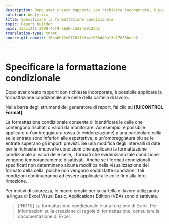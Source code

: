 ```yaml
---
description: Dopo aver creato rapporti con richieste incorporate, è possibile applicare la formattazione condizionale alle celle della cartella di lavoro.
solution: Analytics
title: Specificare la formattazione condizionale
topic: Report builder
uuid: 13ac12f1-3498-4bf9-a6d0-c5d84e0125dc
translation-type: tm+mt
source-git-commit: 16ba0b12e0f70112f4c10804d0a13c278388ecc2

---
```



# Specificare la formattazione condizionale

Dopo aver creato rapporti con richieste incorporate, è possibile applicare la formattazione condizionale alle celle della cartella di lavoro.

Nella barra degli strumenti del generatore di report, fai clic su **[!UICONTROL Format]**.

La formattazione condizionale consente di identificare le celle che contengono risultati o valori da monitorare. Ad esempio, è possibile applicare un'ombreggiatura rossa (o evidenziazione) a una particolare cella se le entrate sono inferiori alle aspettative, e un'ombreggiatura blu se le entrate superano gli importi previsti. Se una modifica degli intervalli di date per le richieste rimuove le condizioni che applicano la formattazione condizionale ai valori delle celle, i formati che evidenziano tale condizione vengono temporaneamente disattivati. Anche se i formati condizionali specificati non determinano alcuna modifica nella visualizzazione del formato della cella, poiché non vengono soddisfatte condizioni, tali condizioni continueranno ad essere applicate alle celle fino alla loro rimozione.

Per motivi di sicurezza, le macro create per la cartella di lavoro utilizzando la lingua di Excel Visual Basic, Applications Edition (VBA) sono disattivate.

> [!NOTE] La formattazione condizionale è una funzione di Excel. Per informazioni sulla creazione di regole di formattazione, consultare la documentazione di Excel.

